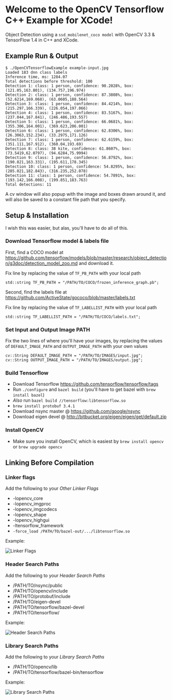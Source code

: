# Welcome to the OpenCV Tensorflow C++ Example for XCode!

Object Detection using a `ssd_mobilenet_coco model` with OpenCV 3.3 & TensorFlow 1.4 in C++ and XCode.

## Example Run & Output

```
$ ./OpenCVTensorflowExample example-input.jpg
Loaded 183 dnn class labels
Inference time, ms: 1284.07
Total detections before threshold: 100
Detection 1: class: 1 person, confidence: 90.2028%, box: (121.05,163.801), (134.757,196.974)
Detection 2: class: 1 person, confidence: 87.3808%, box: (52.6214,169.068), (63.0605,188.564)
Detection 3: class: 1 person, confidence: 84.4214%, box: (215.297,166.339), (226.054,197.066)
Detection 4: class: 1 person, confidence: 83.5167%, box: (237.044,167.841), (246.486,193.557)
Detection 5: class: 1 person, confidence: 66.0681%, box: (355.306,164.001), (369.623,206.001)
Detection 6: class: 1 person, confidence: 62.8306%, box: (26.3063,152.234), (33.2975,171.126)
Detection 7: class: 1 person, confidence: 62.6159%, box: (351.111,167.912), (360.04,193.69)
Detection 8: class: 38 kite, confidence: 61.8607%, box: (73.5419,62.0797), (94.6284,75.9994)
Detection 9: class: 1 person, confidence: 56.8792%, box: (190.821,163.331), (195.611,178.345)
Detection 10: class: 1 person, confidence: 54.8295%, box: (285.021,182.843), (316.235,252.078)
Detection 11: class: 1 person, confidence: 54.7891%, box: (193.142,166.008), (199.851,183.763)
Total detections: 11
```

A cv window will also popup with the image and boxes drawn around it, and will also be saved to a constant file path that you specify.

## Setup & Installation

I wish this was easier, but alas, you'll have to do all of this.

### Download Tensorflow model & labels file

First, find a COCO model at https://github.com/tensorflow/models/blob/master/research/object_detection/g3doc/detection_model_zoo.md and download it.

Fix line by replacing the value of `TF_PB_PATH` with your local path
```
std::string TF_PB_PATH = "/PATH/TO/COCO/frozen_inference_graph.pb";
```

Second, find the labels file at https://github.com/ActiveState/gococo/blob/master/labels.txt

Fix line by replacing the value of `TF_LABELLIST_PATH` with your local path
```
std::string TF_LABELLIST_PATH = "/PATH/TO/COCO/labels.txt";
```

### Set Input and Output Image PATH
Fix the two lines of where you'll have your images, by replacing the values of `DEFAULT_IMAGE_PATH` and `OUTPUT_IMAGE_PATH` with your own values
```
cv::String DEFAULT_IMAGE_PATH = "/PATH/TO/IMAGES/input.jpg";
cv::String OUTPUT_IMAGE_PATH = "/PATH/TO/IMAGES/output.jpg";
```

### Build Tensorflow

* Download Tensorflow https://github.com/tensorflow/tensorflow/tags
* Run `./configure` and `bazel build` (you'll have to get bazel with `brew install bazel`)
* _Also_ run `bazel build //tensorflow:libtensorflow.so`
* `brew install protobuf 3.4.1`
* Download nsync master @ https://github.com/google/nsync
* Download eigen devel @ http://bitbucket.org/eigen/eigen/get/default.zip

### Install OpenCV

* Make sure you install OpenCV, which is easiest by `brew install opencv` or `brew upgrade opencv`


## Linking Before Compilation

### Linker flags

Add the following to your *Other Linker Flags*

* -lopencv_core
* -lopencv_imgproc
* -lopencv_imgcodecs
* -lopencv_shape
* -lopencv_highgui
* -ltensorflow_framework
* `-force_load /PATH/TO/bazel-out/.../libtensorflow.so`

Example:

![Linker Flags](https://github.com/moorage/OpenCVTensorflowExample/raw/master/readme-linker-flags.png "Linker Flags")


### Header Search Paths

Add the following to your *Header Search Paths*

* /PATH/TO/nsync/public
* /PATH/TO/opencv/include
* /PATH/TO/protobuf/include
* /PATH/TO/eigen-devel
* /PATH/TO/tensorflow/bazel-devel
* /PATH/TO/tensorflow/

Example:

![Header Search Paths](https://github.com/moorage/OpenCVTensorflowExample/raw/master/readme-header-search-paths.png "Header Search Paths")



### Library Search Paths

Add the following to your *Library Search Paths*

* /PATH/TO/opencv/lib
* /PATH/TO/tensorflow/bazel-bin/tensorflow

Example:

![Library Search Paths](https://github.com/moorage/OpenCVTensorflowExample/raw/master/readme-library-search-paths.png "Library Search Paths")
